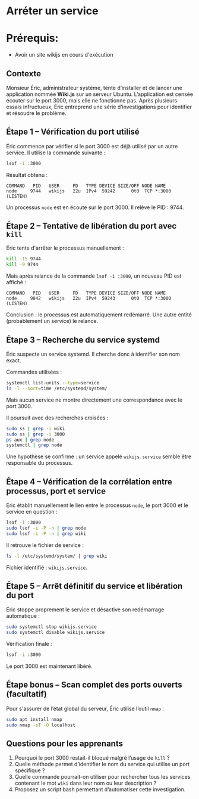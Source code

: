 # Arréter un service


# Prérequis:

- Avoir un site wikijs en cours d'exécution
  
## Contexte

Monsieur Éric, administrateur système, tente d’installer et de lancer une application nommée **Wiki.js** sur un serveur Ubuntu. L’application est censée écouter sur le port 3000, mais elle ne fonctionne pas. Après plusieurs essais infructueux, Éric entreprend une série d’investigations pour identifier et résoudre le problème.



## Étape 1 – Vérification du port utilisé

Éric commence par vérifier si le port 3000 est déjà utilisé par un autre service. Il utilise la commande suivante :

```bash
lsof -i :3000
```

Résultat obtenu :

```
COMMAND   PID   USER     FD   TYPE DEVICE SIZE/OFF NODE NAME
node     9744   wikijs   22u  IPv4  59242      0t0  TCP *:3000 (LISTEN)
```

Un processus `node` est en écoute sur le port 3000. Il relève le PID : 9744.



## Étape 2 – Tentative de libération du port avec `kill`

Éric tente d'arrêter le processus manuellement :

```bash
kill -15 9744
kill -9 9744
```

Mais après relance de la commande `lsof -i :3000`, un nouveau PID est affiché :

```
COMMAND   PID   USER     FD   TYPE DEVICE SIZE/OFF NODE NAME
node     9842   wikijs   22u  IPv4  59243      0t0  TCP *:3000 (LISTEN)
```

Conclusion : le processus est automatiquement redémarré. Une autre entité (probablement un service) le relance.



## Étape 3 – Recherche du service systemd

Éric suspecte un service systemd. Il cherche donc à identifier son nom exact.

Commandes utilisées :

```bash
systemctl list-units --type=service
ls -l --sort=time /etc/systemd/system/
```

Mais aucun service ne montre directement une correspondance avec le port 3000.

Il poursuit avec des recherches croisées :

```bash
sudo ss | grep -i wiki
sudo ss | grep -i 3000
ps aux | grep node
systemctl | grep node
```

Une hypothèse se confirme : un service appelé `wikijs.service` semble être responsable du processus.



## Étape 4 – Vérification de la corrélation entre processus, port et service

Éric établit manuellement le lien entre le processus `node`, le port 3000 et le service en question :

```bash
lsof -i :3000
sudo lsof -i -P -n | grep node
sudo lsof -i -P -n | grep wiki
```

Il retrouve le fichier de service :

```bash
ls -l /etc/systemd/system/ | grep wiki
```

Fichier identifié : `wikijs.service`.



## Étape 5 – Arrêt définitif du service et libération du port

Éric stoppe proprement le service et désactive son redémarrage automatique :

```bash
sudo systemctl stop wikijs.service
sudo systemctl disable wikijs.service
```

Vérification finale :

```bash
lsof -i :3000
```

Le port 3000 est maintenant libéré.


## Étape bonus – Scan complet des ports ouverts (facultatif)

Pour s'assurer de l’état global du serveur, Éric utilise l’outil `nmap` :

```bash
sudo apt install nmap
sudo nmap -sT -O localhost
```



## Questions pour les apprenants

1. Pourquoi le port 3000 restait-il bloqué malgré l’usage de `kill` ?
2. Quelle méthode permet d’identifier le nom du service qui utilise un port spécifique ?
3. Quelle commande pourrait-on utiliser pour rechercher tous les services contenant le mot `wiki` dans leur nom ou leur description ?
4. Proposez un script bash permettant d’automatiser cette investigation.

